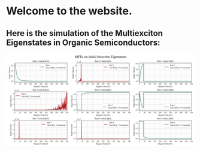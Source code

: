# Welcome to the website.

## Here is the simulation of the Multiexciton Eigenstates in Organic Semiconductors:

![Figure](test.png)
